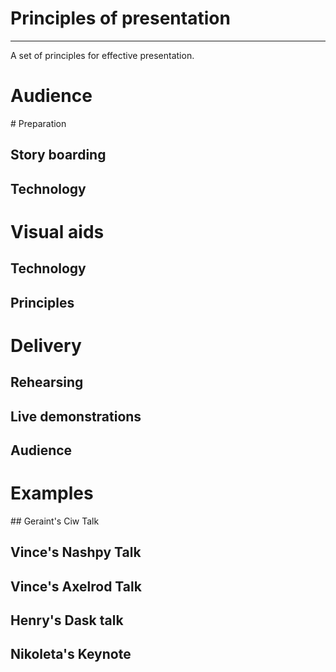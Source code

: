 # Principles of presentation

---

A set of principles for effective presentation.

# Audience

# Preparation

## Story boarding
## Technology

# Visual aids

## Technology
## Principles

# Delivery

## Rehearsing
## Live demonstrations
## Audience

# Examples

## Geraint's Ciw Talk
## Vince's Nashpy Talk
## Vince's Axelrod Talk
## Henry's Dask talk
## Nikoleta's Keynote
